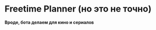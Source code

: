 ﻿Freetime Planner (но это не точно)
======================
**Вроде, бота делаем для кино и сериалов**